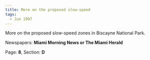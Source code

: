 ```yaml
---  
title: More on the proposed slow-speed  
tags:  
  - Jun 1997  
---  
```

  
More on the proposed slow-speed zones in Biscayne National Park.  
  
Newspapers: **Miami Morning News or The Miami Herald**  
  
Page: **8**, Section: **D** 
